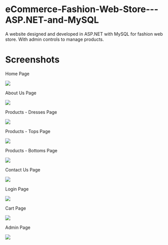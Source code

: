 # eCommerce-Fashion-Web-Store---ASP.NET-and-MySQL
A website designed and developed in ASP.NET with MySQL for fashion web store. With admin controls to manage products. 

# Screenshots

Home Page

![](Screenshots/HomePage.png)

About Us Page

![](Screenshots/AboutUs.png)

Products - Dresses Page

![](Screenshots/Dresses.png)

Products - Tops Page

![](Screenshots/Tops.png)

Products - Bottoms Page

![](Screenshots/Bottoms.png)

Contact Us Page

![](Screenshots/Contact.png)

Login Page

![](Screenshots/Login.png)

Cart Page

![](Screenshots/Cart.png)

Admin Page

![](Screenshots/Admin.png)
